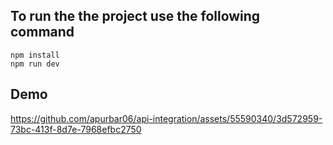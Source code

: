 ## To run the the project use the following command

```
npm install
npm run dev
```


## Demo
https://github.com/apurbar06/api-integration/assets/55590340/3d572959-73bc-413f-8d7e-7968efbc2750

